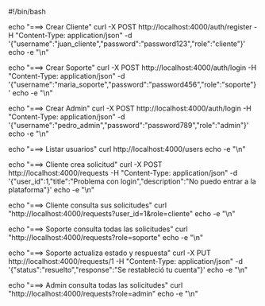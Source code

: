 #!/bin/bash

echo "===> Crear Cliente"
curl -X POST http://localhost:4000/auth/register -H "Content-Type: application/json" -d '{"username":"juan_cliente","password":"password123","role":"cliente"}'
echo -e "\n"

echo "===> Crear Soporte"
curl -X POST http://localhost:4000/auth/login -H "Content-Type: application/json" -d '{"username":"maria_soporte","password":"password456","role":"soporte"}'
echo -e "\n"

echo "===> Crear Admin"
curl -X POST http://localhost:4000/auth/login -H "Content-Type: application/json" -d '{"username":"pedro_admin","password":"password789","role":"admin"}'
echo -e "\n"

echo "===> Listar usuarios"
curl http://localhost:4000/users
echo -e "\n"

echo "===> Cliente crea solicitud"
curl -X POST http://localhost:4000/requests -H "Content-Type: application/json" -d '{"user_id":1,"title":"Problema con login","description":"No puedo entrar a la plataforma"}'
echo -e "\n"

echo "===> Cliente consulta sus solicitudes"
curl "http://localhost:4000/requests?user_id=1&role=cliente"
echo -e "\n"

echo "===> Soporte consulta todas las solicitudes"
curl "http://localhost:4000/requests?role=soporte"
echo -e "\n"

echo "===> Soporte actualiza estado y respuesta"
curl -X PUT http://localhost:4000/requests/1 -H "Content-Type: application/json" -d '{"status":"resuelto","response":"Se restableció tu cuenta"}'
echo -e "\n"

echo "===> Admin consulta todas las solicitudes"
curl "http://localhost:4000/requests?role=admin"
echo -e "\n"